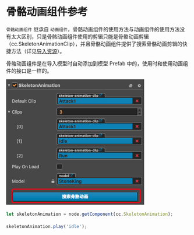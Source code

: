 # 骨骼动画组件参考

`骨骼动画组件` 继承自 `动画组件`，骨骼动画组件的使用方法与动画组件的使用方法没有太大区别，只是骨骼动画组件使用的剪辑只能是骨骼动画剪辑（cc.SkeletonAnimationClip），并且骨骼动画组件提供了搜索骨骼动画剪辑的快捷方法（详见[导入资源](import-model)）。

骨骼动画组件是在导入模型时自动添加到模型 Prefab 中的，使用时和使用动画组件的接口是一样的。

![skeleton-animation](img/search-skeleton-animation.png)

```js
let skeletonAnimation = node.getComponent(cc.SkeletonAnimation);

skeletonAnimation.play('idle');
```
